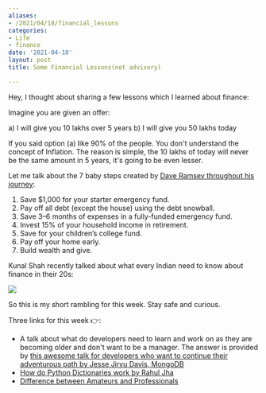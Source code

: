 ```yaml
---
aliases:
- /2021/04/18/financial_lessons
categories:
- Life
- finance
date: '2021-04-18'
layout: post
title: Some Financial Lessons(not advisory)

---
```


Hey, I thought about sharing a few lessons which I learned about finance:

Imagine you are given an offer: 

a) I will give you 10 lakhs over 5 years
b) I will give you 50 lakhs today

If you said option (a) like 90% of the people. You don't understand the concept of Inflation. The reason is simple, the 10 lakhs
of today will never be the same amount in 5 years, it's going to be even lesser.

Let me talk about the 7 baby steps created by [Dave Ramsey throughout his journey](https://www.youtube.com/watch?v=r1NJzEYARlM):

1. Save $1,000 for your starter emergency fund.
2. Pay off all debt (except the house) using the debt snowball.
3. Save 3–6 months of expenses in a fully-funded emergency fund.
4. Invest 15% of your household income in retirement.
5. Save for your children’s college fund.
6. Pay off your home early.
7. Build wealth and give.


Kunal Shah recently talked about what every Indian need to know about finance in their 20s:

[![](http://img.youtube.com/vi/XGW6VXHsND8/0.jpg)](http://www.youtube.com/watch?v=XGW6VXHsND8 "What every Indian in the 20s needs to know about money?")

So this is my short rambling for this week. Stay safe and curious.

Three links for this week 👉:

- A talk about what do developers need to learn and work on as they are becoming older and don't want to be a manager. The answer is provided by [this awesome talk for developers who want to continue their adventurous path by Jesse Jiryu Davis, MongoDB](https://youtu.be/Prdqc3J26dE)
- [How do Python Dictionaries work by Rahul Jha](https://dev.to/rj722/day-001-how-do-python-dictionaries-work-5aa2)
- [Difference between Amateurs and Professionals](https://cb.janusworx.com/notice/A51NDQbWrsQrkZOSEy)

